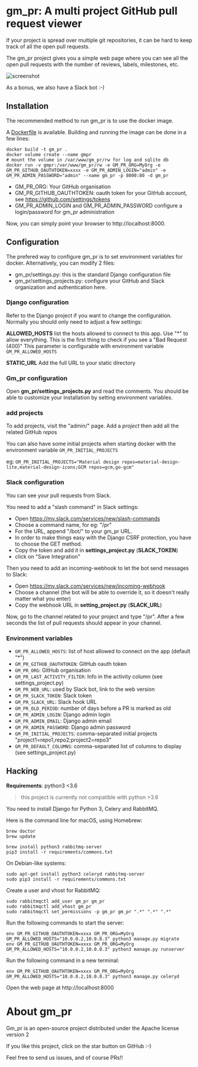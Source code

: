 # gm_pr: A multi project GitHub pull request viewer


If your project is spread over multiple git repositories, it can be hard to
keep track of all the open pull requests.

The gm_pr project gives you a simple web page where you can see all the open
pull requests with the number of reviews, labels, milestones, etc.

![screenshot](screenshot.png)

As a bonus, we also have a Slack bot :-)

## Installation

The recommended method to run gm_pr is to use the docker image.

A [Dockerfile](Dockerfile) is available. Building and running the image
can be done in a few lines:

```
docker build -t gm_pr .
docker volume create --name gmpr
# mount the volume in /var/www/gm_pr/rw for log and sqlite db
docker run -v gmpr:/var/www/gm_pr/rw -e GM_PR_ORG=MyOrg -e GM_PR_GITHUB_OAUTHTOKEN=xxxx -e GM_PR_ADMIN_LOGIN="admin" -e GM_PR_ADMIN_PASSWORD="admin" --name gm_pr -p 8000:80 -d gm_pr
```

 * GM_PR_ORG: Your GitHub organisation
 * GM_PR_GITHUB_OAUTHTOKEN: oauth token for your GitHub account, see https://github.com/settings/tokens
 * GM_PR_ADMIN_LOGIN and GM_PR_ADMIN_PASSWORD configure a login/password for gm_pr administration

Now, you can simply point your browser to http://localhost:8000.

## Configuration

The prefered way to configure gm_pr is to set environment variables for docker.
Alternatively, you can modify 2 files:

 * gm_pr/settings.py: this is the standard Django configuration file
 * gm_pr/settings_projects.py: configure your GitHub and Slack organization and authentication here.

### Django configuration

Refer to the Django project if you want to change the configuration.
Normally you should only need to adjust a few settings:

**ALLOWED_HOSTS** list the hosts allowed to connect to this app.
Use "*" to allow everything.
This is the first thing to check if you see a "Bad Request (400)"
This parameter is configurable with environment variable `GM_PR_ALLOWED_HOSTS`

**STATIC_URL** Add the full URL to your static directory

### Gm_pr configuration

Open **gm_pr/settings_projects.py** and read the comments. You should be able
to customize your installation by setting environment variables.

### add projects

To add projects, visit the "admin/" page. Add a *project* then add all the
related GitHub *repo*s

You can also have some initial projects when starting docker with the
environment variable `GM_PR_INITIAL_PROJECTS`

eg: `GM_PR_INITIAL_PROJECTS="Material design repos=material-design-lite,material-design-icons;GCM repos=gcm,go-gcm"`

### Slack configuration

You can see your pull requests from Slack.

You need to add a "slash command" in Slack settings:

 * Open https://my.slack.com/services/new/slash-commands
 * Choose a command name, for eg: "/pr"
 * For the URL, append "/bot/" to your gm_pr URL.
 * In order to make things easy with the Django CSRF protection, you have to
 choose the GET method.
 * Copy the token and add it in **settings_project.py** (**SLACK_TOKEN**)
 * click on "Save Integration"

Then you need to add an incoming-webhook to let the bot send messages to Slack:

 * Open https://my.slack.com/services/new/incoming-webhook
 * Choose a channel (the bot will be able to override it, so it doesn't really
 matter what you enter)
 * Copy the webhook URL in **setting_project.py** (**SLACK_URL**)

Now, go to the channel related to your project and type "/pr". After a
few seconds the list of pull requests should appear in your channel.

### Environment variables

 * `GM_PR_ALLOWED_HOSTS`: list of host allowed to connect on the app (default "*")
 * `GM_PR_GITHUB_OAUTHTOKEN`: GitHub oauth token
 * `GM_PR_ORG`: GitHub organisation
 * `GM_PR_LAST_ACTIVITY_FILTER`: Info in the activity column (see settings_project.py)
 * `GM_PR_WEB_URL`: used by Slack bot, link to the web version
 * `GM_PR_SLACK_TOKEN`: Slack token
 * `GM_PR_SLACK_URL`: Slack hook URL
 * `GM_PR_OLD_PERIOD`: number of days before a PR is marked as old
 * `GM_PR_ADMIN_LOGIN`: Django admin login
 * `GM_PR_ADMIN_EMAIL`: Django admin email
 * `GM_PR_ADMIN_PASSWORD`: Django admin password
 * `GM_PR_INITIAL_PROJECTS`: comma-separated initial projects "project1=repo1,repo2;project2=repo3"
 * `GM_PR_DEFAULT_COLUMNS`: comma-separated list of columns to display (see settings_project.py)

## Hacking

**Requirements**: python3 <3.6
> this project is currently not compatible with python >3.6

You need to install Django for Python 3, Celery and RabbitMQ.

Here is the command line for macOS, using Homebrew:

```
brew doctor
brew update

brew install python3 rabbitmq-server
pip3 install -r requirements/commons.txt
```

On Debian-like systems:

```
sudo apt-get install python3 celeryd rabbitmq-server
sudo pip3 install -r requirements/commons.txt
```

Create a user and vhost for RabbitMQ:

```
sudo rabbitmqctl add_user gm_pr gm_pr
sudo rabbitmqctl add_vhost gm_pr
sudo rabbitmqctl set_permissions -p gm_pr gm_pr ".*" ".*" ".*"

```

Run the following commands to start the server:
```
env GM_PR_GITHUB_OAUTHTOKEN=xxxx GM_PR_ORG=MyOrg GM_PR_ALLOWED_HOSTS="10.0.0.2,10.0.0.3" python3 manage.py migrate
env GM_PR_GITHUB_OAUTHTOKEN=xxxx GM_PR_ORG=MyOrg GM_PR_ALLOWED_HOSTS="10.0.0.2,10.0.0.3" python3 manage.py runserver
```

Run the following command in a new terminal:
```
env GM_PR_GITHUB_OAUTHTOKEN=xxxx GM_PR_ORG=MyOrg GM_PR_ALLOWED_HOSTS="10.0.0.2,10.0.0.3" python3 manage.py celeryd
```

Open the web page at http://localhost:8000

# About gm_pr

Gm_pr is an open-source project distributed under the Apache license
version 2

If you like this project, click on the star button on GitHub :-)

Feel free to send us issues, and of course PRs!!
